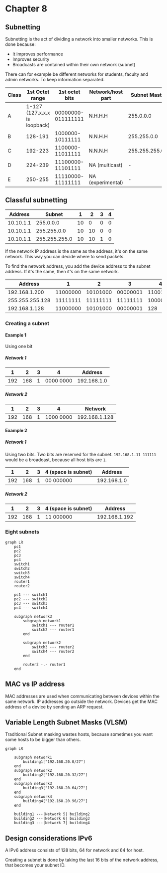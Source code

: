 # Chapter 8

## Subnetting

Subnetting is the act of dividing a network into smaller networks. This is done because:

* It improves performance
* Improves security
* Broadcasts are contained within their own network (subnet)

There can for example be different networks for students, faculty and admin networks. To keep information separated.

| Class | 1st Octet range               | 1st octet bits     | Network/host part | Subnet Mast   | Possible hosts |
| ----- | ----------------------------- | ------------------ | ----------------- | ------------- | -------------- |
| A     | 1-127 (127.x.x.x is loopback) | 00000000-011111111 | N.H.H.H           | 255.0.0.0     | 128 nets       |
| B     | 128-191                       | 1000000-10111111   | N.N.H.H           | 255.255.0.0   |                |
| C     | 192-223                       | 1100000-11011111   | N.N.N.H           | 255.255.255.0 |                |
| D     | 224-239                       | 11100000-11101111  | NA (multicast)    | -             |                |
| E     | 250-255                       | 11110000-11111111  | NA (experimental) | -             |                |

## Classful subnetting

| Address   | Subnet        | 1    | 2    | 3    | 4    |
| --------- | ------------- | ---- | ---- | ---- | ---- |
| 10.10.1.1 | 255.0.0.0     | 10   | 0    | 0    | 0    |
| 10.10.1.1 | 255.255.0.0   | 10   | 10   | 0    | 0    |
| 10.10.1.1 | 255.255.255.0 | 10   | 10   | 1    | 0    |

If the network IP address is the same as the address, it's on the same network. This way you can decide where to send packets. 

To find the network address, you add the device address to the subnet address. If it's the same, then it's on the same network.

| Address         | 1        | 2        | 3        | 4        |
| --------------- | -------- | -------- | -------- | -------- |
| 192.168.1.200   | 11000000 | 10101000 | 00000001 | 11001000 |
| 255.255.255.128 | 11111111 | 11111111 | 11111111 | 10000000 |
| 192.168.1.128   | 11000000 | 10101000 | 00000001 | 128      |

### Creating a subnet

#### Example 1

Using one bit

##### Network 1

| 1    | 2    | 3    | 4         | Address     |
| ---- | ---- | ---- | --------- | ----------- |
| 192  | 168  | 1    | 0000 0000 | 192.168.1.0 |

##### Network 2

| 1    | 2    | 3    | 4         | Network       |
| ---- | ---- | ---- | --------- | ------------- |
| 192  | 168  | 1    | 1000 0000 | 192.168.1.128 |

#### Example 2

##### Network 1

Using two bits. Two bits are reserved for the subnet. `192.168.1.11 111111` would be a broadcast, because all host bits are `1`.

| 1    | 2    | 3    | 4 (space is subnet) | Address     |
| ---- | ---- | ---- | ------------------- | ----------- |
| 192  | 168  | 1    | 00 000000           | 192.168.1.0 |

##### Network 2

| 1    | 2    | 3    | 4 (space is subnet) | Address       |
| ---- | ---- | ---- | ------------------- | ------------- |
| 192  | 168  | 1    | 11 000000           | 192.168.1.192 |

### Eight subnets

```mermaid
graph LR
	pc1
	pc2
	pc3
	pc4
	switch1
	switch2
	switch3
	switch4
	router1
	router2
	
	pc1 --- switch1
	pc2 --- switch2
	pc3 --- switch3
	pc4 --- switch4
	
	subgraph network3
        subgraph network1
            switch1 --- router1
            switch2 --- router1
        end

        subgraph network2
            switch3 --- router2
            switch4 --- router2
        end

        router2 -.- router1
	end
```



## MAC vs IP address

MAC addresses are used when communicating between devices within the same network. IP addresses go outside the network. Devices get the MAC address of a device by sending an ARP request.

## Variable Length Subnet Masks (VLSM)

Traditional Subnet masking wastes hosts, because sometimes you want some hosts to be bigger than others.

```mermaid
graph LR

    subgraph network1
        building1["192.168.20.0/27"]
    end
    subgraph network2
    	building2["192.168.20.32/27"]
    end
	subgraph network3
		building3["192.168.20.64/27"]
	end
	subgraph network4
		building4["192.168.20.96/27"]
	end
	
	building1 ---|Network 5| building2
	building2 ---|Network 6| building3
	building3 ---|Network 7| building4
```

## Design considerations IPv6

A IPv6 address consists of 128 bits, 64 for network and 64 for host.

Creating a subnet is done by taking the last 16 bits of the network address, that becomes your subnet ID.